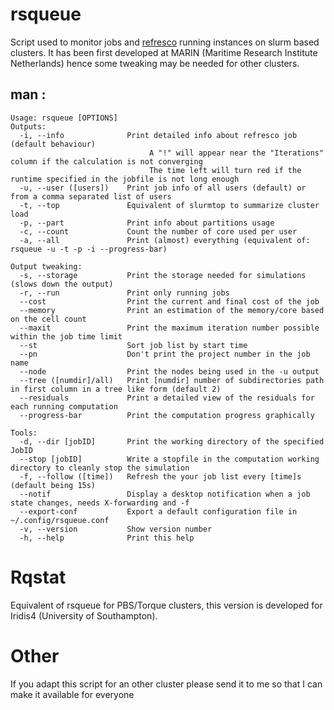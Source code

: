 # rsqueue
Script used to monitor jobs and [refresco](http://www.refresco.org) running instances on slurm based clusters.
It has been first developed at MARIN (Maritime Research Institute Netherlands) hence some tweaking may be needed for other clusters.

## man : 
```
Usage: rsqueue [OPTIONS]
Outputs:
  -i, --info              Print detailed info about refresco job (default behaviour)
                               A "!" will appear near the "Iterations" column if the calculation is not converging
                               The time left will turn red if the runtime specified in the jobfile is not long enough
  -u, --user ([users])    Print job info of all users (default) or from a comma separated list of users
  -t, --top               Equivalent of slurmtop to summarize cluster load
  -p, --part              Print info about partitions usage
  -c, --count             Count the number of core used per user
  -a, --all               Print (almost) everything (equivalent of: rsqueue -u -t -p -i --progress-bar)

Output tweaking:
  -s, --storage           Print the storage needed for simulations (slows down the output)
  -r, --run               Print only running jobs
  --cost                  Print the current and final cost of the job 
  --memory                Print an estimation of the memory/core based on the cell count
  --maxit                 Print the maximum iteration number possible within the job time limit
  --st                    Sort job list by start time
  --pn                    Don't print the project number in the job name
  --node                  Print the nodes being used in the -u output
  --tree ([numdir]/all)   Print [numdir] number of subdirectories path in first column in a tree like form (default 2)
  --residuals             Print a detailed view of the residuals for each running computation
  --progress-bar          Print the computation progress graphically 

Tools:
  -d, --dir [jobID]       Print the working directory of the specified JobID
  --stop [jobID]          Write a stopfile in the computation working directory to cleanly stop the simulation
  -f, --follow ([time])   Refresh the your job list every [time]s (default being 15s)
  --notif                 Display a desktop notification when a job state changes, needs X-forwarding and -f
  --export-conf           Export a default configuration file in ~/.config/rsqueue.conf
  -v, --version           Show version number
  -h, --help              Print this help
```



# Rqstat

Equivalent of rsqueue for PBS/Torque clusters, this version is developed for Iridis4 (University of Southampton).

# Other
If you adapt this script for an other cluster please send it to me so that I can make it available for everyone
